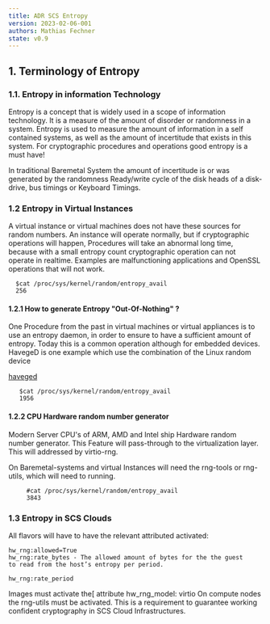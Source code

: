 ```yaml
---
title: ADR SCS Entropy
version: 2023-02-06-001
authors: Mathias Fechner
state: v0.9
---
```


## 1. Terminology of Entropy

### 1.1. Entropy in information Technology

Entropy is a concept that is widely used in a scope of information 
technology. It is a measure of the amount of disorder or randomness in
a system. Entropy is used to measure the amount of information in a
self contained systems, as well as the amount of incertitude that exists
in this system. For cryptographic procedures and operations good entropy 
is a must have! 

In traditional Baremetal System the amount of incertitude is or was generated
by the randomness Ready/write cycle of the disk heads of a disk-drive, 
bus timings or Keyboard Timings.

### 1.2 Entropy in Virtual Instances

A virtual instance or virtual machines does not have these sources
for random numbers. An instance will operate normally, but if 
cryptographic operations will happen,  Procedures will take an 
abnormal long time, because with a small entropy count cryptographic
operation can not operate in realtime.  Examples are malfunctioning 
applications and OpenSSL operations that will not work. 

```console
  $cat /proc/sys/kernel/random/entropy_avail 
  256
```

#### 1.2.1 How to generate Entropy "Out-Of-Nothing" ?

One Procedure from the past in virtual machines or virtual appliances
is to use an entropy daemon, in order to ensure to have a sufficient 
amount of entropy. Today this is a common operation although for embedded devices.
HavegeD is one example which use the combination of the Linux random device

[haveged](http://www.issihosts.com/haveged/)

```console
   $cat /proc/sys/kernel/random/entropy_avail 
   1956
```

#### 1.2.2 CPU Hardware random number generator

Modern Server CPU's of ARM, AMD and Intel ship Hardware random 
number generator. This Feature will pass-through to the virtualization
layer. This will addressed by virtio-rng.

On Baremetal-systems and virtual Instances will need the rng-tools or 
rng-utils, which will need to running.

```console
     #cat /proc/sys/kernel/random/entropy_avail
     3843
```

### 1.3  Entropy in SCS Clouds

All flavors will have to have the relevant attributed activated:

```console
hw_rng:allowed=True
hw_rng:rate_bytes - The allowed amount of bytes for the the guest
to read from the host’s entropy per period.

hw_rng:rate_period
```

Images must activate the[ attribute hw_rng_model: virtio
On compute nodes the rng-utils must be activated.
This is a requirement to guarantee working confident cryptography
in SCS Cloud Infrastructures.
